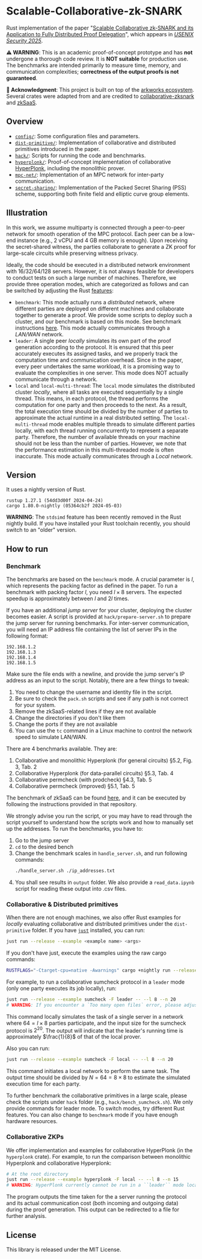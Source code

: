 # Scalable-Collaborative-zk-SNARK

Rust implementation of the paper "[Scalable Collaborative zk-SNARK and its Application to Fully Distributed Proof Delegation](https://eprint.iacr.org/2024/940)", which appears in [*USENIX Security 2025*](https://www.usenix.org/conference/usenixsecurity25).

**⚠️ WARNING**: This is an academic proof-of-concept prototype and has **not** undergone a thorough code review. It is **NOT suitable** for production use. The benchmarks are intended primarily to measure time, memory, and communication complexities; **correctness of the output proofs is not guaranteed**.

**🔗 Acknowledgment**: This project is built on top of the [arkworks ecosystem](https://github.com/arkworks-rs). Several crates were adapted from and are credited to [collaborative-zksnark](https://github.com/alex-ozdemir/collaborative-zksnark) and [zkSaaS](https://github.com/guruvamsi-policharla/zksaas).

## Overview 

- [`config/`](config): Some configuration files and parameters.
- [`dist-primitive/`](dist-primitive): Implementation of collaborative and distributed primitives introduced in the paper.
- [`hack/`](hack): Scripts for running the code and benchmarks.
- [`hyperplonk/`](hyperplonk): Proof-of-concept implementation of collaborative [HyperPlonk](https://eprint.iacr.org/2022/1355), including the monolithic prover.
- [`mpc-net/`](mpc-net): Implementation of an MPC network for inter-party communication.
- [`secret-sharing/`](secret-sharing): Implementation of the Packed Secret Sharing (PSS) scheme, supporting both finite field and elliptic curve group elements.

## Illustration

<!-- **Artifact Evaluation**: For artifact evaluation reviewers, please jump to [How to Benchmark](#benchmark). -->

In this work, we assume multiparty is connected through a peer-to-peer network for smooth operation of the MPC protocol. Each peer can be a low-end instance (e.g., 2 vCPU and 4 GB memory is enough). Upon receiving the secret-shared witness, the parties collaborate to generate a ZK proof for large-scale circuits while preserving witness privacy.

Ideally, the code should be executed in a distributed network environment with 16/32/64/128 servers. However, it is not always feasible for developers to conduct tests on such a large number of machines. Therefore, we provide three operation modes, which are categorized as follows and can be switched by adjusting the Rust [features](./hyperplonk/Cargo.toml):

- `benchmark`: This mode actually runs a *distributed* network, where different parties are deployed on different machines and collaborate together to generate a proof. We provide some scripts to deploy such a cluster, and our benchmark is based on this mode. See benchmark instructions [here](#benchmark). This mode actually communicates through a *LAN/WAN* network.
- `leader`: A single peer *locally* simulates its own part of the proof generation according to the protocol. It is ensured that this peer accurately executes its assigned tasks, and we properly track the computation time and communication overhead. Since in the paper, every peer undertakes the same workload, it is a promising way to evaluate the complexities in one server. This mode does NOT actually communicate through a network.
- `local` and `local-multi-thread`: The `local` mode simulates the distributed cluster *locally*, where all tasks are executed sequentially by a single thread. This means, in each protocol, the thread performs the computation for one party and then proceeds to the next. As a result, the total execution time should be divided by the number of parties to approximate the actual runtime in a real distributed setting.
The `local-multi-thread` mode enables multiple threads to simulate different parties locally, with each thread running concurrently to represent a separate party. Therefore, the number of available threads on your machine should not be less than the number of parties. However, we note that the performance estimation in this multi-threaded mode is often inaccurate. 
This mode actually communicates through a *Local* network.

## Version

It uses a nightly version of Rust.

```
rustup 1.27.1 (54dd3d00f 2024-04-24)
cargo 1.80.0-nightly (05364cb2f 2024-05-03)
```

**WARNING**: The `stdsimd` feature has been recently removed in the Rust nightly build. If you have installed your Rust toolchain recently, you should switch to an "older" version.

## How to run

### Benchmark

The benchmarks are based on the `benchmark` mode. A crucial parameter is $l$, which represents the packing factor as defined in the paper. To run a benchmark with packing factor $l$, you need $l \times 8$ servers. The expected speedup is approximately between $l$ and $2l$ times.

<!-- **Artifact Evaluation**: We understand that it may be difficult for reviewers to access a large number of servers to reproduce the results in the `benchmark` mode, although the results presented in the paper were obtained using this mode. Therefore, you can use the `local` mode to simulate the results. Remember to divide the total execution time by the number of servers $N$ to estimate the actual running time. -->

If you have an additional *jump server* for your cluster, deploying the cluster becomes easier. A script is provided at `hack/prepare-server.sh` to prepare the jump server for running benchmarks. For inter-server communication, you will need an IP address file containing the list of server IPs in the following format:
```
192.168.1.2
192.168.1.3
192.168.1.4
192.168.1.5

```
Make sure the file ends with a newline, and provide the jump server's IP address as an input to the script. Notably, there are a few things to tweak:

1. You need to change the username and identity file in the script.
2. Be sure to check the `pack.sh` scripts and see if any path is not correct for your system. 
3. Remove the zkSaaS-related lines if they are not available
4. Change the directories if you don't like them
5. Change the ports if they are not available
6. You can use the `tc` command in a Linux machine to control the network speed to simulate LAN/WAN.

There are 4 benchmarks available. They are:
1. Collaborative and monolithic Hyperplonk (for general circuits) §5.2, Fig. 3, Tab. 2
2. Collaborative Hyperplonk (for data-parallel circuits) §5.3, Tab. 4
3. Collaborative permcheck (with prodcheck) §4.3, Tab. 5
4. Collaborative permcheck (improved) §5.1, Tab. 5
 
The benchmark of zkSaaS can be found [here](https://github.com/guruvamsi-policharla/zksaas), and it can be executed by following the instructions provided in that repository.

We strongly advise you run the script, or you may have to read through the script yourself to understand how the scripts work and how to manually set up the addresses. To run the benchmarks, you have to:

1. Go to the jump server
2. `cd` to the desired bench
3. Change the benchmark scales in `handle_server.sh`, and run following commands:
    ```bash
    ./handle_server.sh ./ip_addresses.txt
    ```
4. You shall see results in `output` folder. We also provide a `read_data.ipynb` script for reading these output into .csv files.

### Collaborative \& Distributed primitives

When there are not enough machines, we also offer Rust examples for *locally* evaluating collaborative and distributed primitives under the `dist-primitive` folder. If you have [`just`](https://github.com/casey/just) installed, you can run:

```bash
just run --release --example <example name> <args>
```

If you don't have just, execute the examples using the raw cargo commands:

```bash
RUSTFLAGS="-Ctarget-cpu=native -Awarnings" cargo +nightly run --release --example <example name> <args>
```

For example, to run a collaborative sumcheck protocol in a `leader` mode (only one party executes its job locally), run:

```bash
just run --release --example sumcheck -F leader -- --l 8 --n 20
# WARNING: If you encounter a `Too many open files` error, please adjust your environment setting with `ulimit -HSn 65536` 
```

This command locally simulates the task of a single server in a network where $64 = l \times 8$ parties participate, and the input size for the sumcheck protocol is $2^{20}$. The output will indicate that the leader's running time is approximately $\frac{1}{8}$ of that of the local prover.

Also you can run:
```bash
just run --release --example sumcheck -F local -- --l 8 --n 20
```

This command initiates a local network to perform the same task. The output time should be divided by $N = 64 = 8 \times 8$ to estimate the simulated execution time for each party.

To further benchmark the collaborative primitives in a large scale, please check the scripts under `hack` folder (e.g., `hack/bench_sumcheck.sh`). We only provide commands for leader mode. To switch modes, try different Rust features. You can also change to `benchmark` mode if you have enough hardware resources.

### Collaborative ZKPs

We offer implementation and examples for collaborative HyperPlonk (in the `hyperplonk` crate). For example, to run the comparison between monolithic Hyperplonk and collaborative Hyperplonk:

```bash
# At the root directory
just run --release --example hyperplonk -F local -- --l 8 --n 15
# WARNING: HyperPlonk currently cannot be run in a ``leader`` mode locally
```

The program outputs the time taken for the a server running the protocol and its actual communication cost (both incoming and outgoing data) during the proof generation. This output can be redirected to a file for further analysis.


## License

This library is released under the MIT License.
